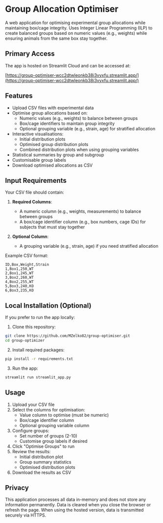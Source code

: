 # Group Allocation Optimiser

A web application for optimising experimental group allocations while maintaining box/cage integrity. Uses Integer Linear Programming (ILP) to create balanced groups based on numeric values (e.g., weights) while ensuring animals from the same box stay together.

## Primary Access

The app is hosted on Streamlit Cloud and can be accessed at:

[https://group-optimiser-wcc2dtwleonkb38i3vyxfu.streamlit.app/](https://group-optimiser-wcc2dtwleonkb38i3vyxfu.streamlit.app/)

## Features

- Upload CSV files with experimental data
- Optimise group allocations based on:
  - Numeric values (e.g., weights) to balance between groups
  - Box/cage identifiers to maintain group integrity
  - Optional grouping variable (e.g., strain, age) for stratified allocation
- Interactive visualisations:
  - Initial distribution plots
  - Optimised group distribution plots
  - Combined distribution plots when using grouping variables
- Statistical summaries by group and subgroup
- Customisable group labels
- Download optimised allocations as CSV

## Input Requirements

Your CSV file should contain:

1. **Required Columns**:
   - A numeric column (e.g., weights, measurements) to balance between groups
   - A box/cage identifier column (e.g., box numbers, cage IDs) for subjects that must stay together

2. **Optional Column**:
   - A grouping variable (e.g., strain, age) if you need stratified allocation

Example CSV format:
```csv
ID,Box,Weight,Strain
1,Box1,250,WT
2,Box1,245,WT
3,Box2,260,WT
4,Box2,255,WT
5,Box3,240,KO
6,Box3,235,KO
```

## Local Installation (Optional)

If you prefer to run the app locally:

1. Clone this repository:
```bash
git clone https://github.com/MZelko82/group-optimiser.git
cd group-optimizer
```

2. Install required packages:
```bash
pip install -r requirements.txt
```

3. Run the app:
```bash
streamlit run streamlit_app.py
```

## Usage

1. Upload your CSV file
2. Select the columns for optimisation:
   - Value column to optimise (must be numeric)
   - Box/cage identifier column
   - Optional grouping variable column
3. Configure groups:
   - Set number of groups (2-10)
   - Customise group labels if desired
4. Click "Optimise Groups" to run
5. Review the results:
   - Initial distribution plot
   - Group summary statistics
   - Optimised distribution plots
6. Download the results as CSV

## Privacy

This application processes all data in-memory and does not store any information permanently. Data is cleared when you close the browser or refresh the page. When using the hosted version, data is transmitted securely via HTTPS.
